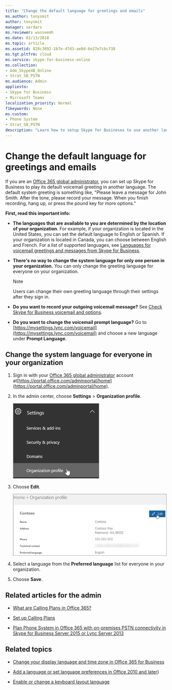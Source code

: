 ```yaml
---
title: "Change the default language for greetings and emails"
ms.author: tonysmit
author: tonysmit
manager: serdars
ms.reviewer: wasseemh
ms.date: 03/13/2018
ms.topic: article
ms.assetid: 820c3892-1b7e-47d3-ae8d-6e27e7cbcf38
ms.tgt.pltfrm: cloud
ms.service: skype-for-business-online
ms.collection: 
- Adm_Skype4B_Online
- Strat_SB_PSTN
ms.audience: Admin
appliesto:
- Skype for Business 
- Microsoft Teams
localization_priority: Normal
f1keywords: None
ms.custom:
- Phone System
- Strat_SB_PSTN
description: "Learn how to setup Skype for Busineses to use another language for your organization's default voicemail greeting. "
---
```


# Change the default language for greetings and emails

If you are an [Office 365 global administrator](https://support.office.com/en-us/article/da585eea-f576-4f55-a1e0-87090b6aaa9d), you can set up Skype for Business to play its default voicemail greeting in another language. The default system greeting is something like, "Please leave a message for John Smith. After the tone, please record your message. When you finish recording, hang up, or press the pound key for more options." 
  
 **First, read this important info:**
  
- **The languages that are available to you are determined by the location of your organization**. For example, if your organization is located in the United States, you can set the default language to English or Spanish. If your organization is located in Canada, you can choose between English and French. For a list of supported languages, see [Languages for voicemail greetings and messages from Skype for Business](languages-for-voicemail-greetings-and-messages.md).
    
- **There's no way to change the system language for only one person in your organization.** You can only change the greeting language for everyone on your organization.
    
    > [!NOTE]
    > Users can change their own greeting language through their settings after they sign in. 
  
- **Do you want to record your outgoing voicemail message?** See [Check Skype for Business voicemail and options](https://support.office.com/en-us/article/2deea7f8-831f-4e85-a0d4-b34da55945a8).

- **Do you want to change the voicemail prompt language?** Go to [https://mysettings.lync.com/voicemail](https://mysettings.lync.com/voicemail) and choose a new language under **Prompt Language**.
    
## Change the system language for everyone in your organization

1. Sign in with your [Office 365 global administrator](https://support.office.com/en-us/article/da585eea-f576-4f55-a1e0-87090b6aaa9d) account at[https://portal.office.com/adminportal/home](https://portal.office.com/adminportal/home). 
    
2. In the admin center, choose **Settings** > **Organization profile**. 
    
     ![Choose Settings and then choose Organization profile.](../../images/9d9de520-bb84-409f-9417-96bd8ec86c48.png)
  
3. Choose **Edit**.
    
    ![Choose Edit.](../../images/e4a0b09d-2b68-4bc8-a0d3-230939843ee2.png)
  
4. Select a language from the **Preferred language** list for everyone in your organization.
    
5. Choose **Save**.
    
## Related articles for the admin

- [What are Calling Plans in Office 365?](../../what-are-calling-plans-in-office-365/what-are-calling-plans-in-office-365.md)
    
- [Set up Calling Plans](../../what-are-calling-plans-in-office-365/set-up-calling-plans.md)
    
- [Plan Phone System in Office 365 with on-premises PSTN connectivity in Skype for Business Server 2015 or Lync Server 2013](https://go.microsoft.com/fwlink/?LinkId=717947)
    
## Related topics

- [Change your display language and time zone in Office 365 for Business](https://support.office.com/en-us/article/Change-your-display-language-and-time-zone-in-Office-365-for-Business-6f238bff-5252-441e-b32b-655d5d85d15b)
    
- [Add a language or set language preferences in Office 2010 and later](https://support.office.com/en-us/article/Add-a-language-or-set-language-preferences-in-Office-663d9d94-ca99-4a0d-973e-7c4a6b8a827d))
    
- [Enable or change a keyboard layout language](https://support.office.com/en-us/article/Enable-or-change-a-keyboard-layout-language-1c2242c0-fe15-4bc3-99bc-535de6f4f258)
    
  
 
